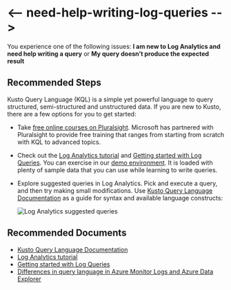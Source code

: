 <properties 
    pageTitle="I need help writing a Kusto Query Language query"
    description="How to get started with Kusto Query Language (KQL)"
    infoBubbleText="Here are some things to help with your metric explorer issues"
    service="microsoft.insights"
    resource="components"
    authors="vgorbenko"
    ms.author="vitalyg"
    selfHelpType="generic"
    articleId="need-help-writing-log-queries"
    productPesIds="16250"
    supportTopicIds="32684768"
    cloudEnvironments="public"
 />

# <-- need-help-writing-log-queries -->

You experience one of the following issues: **I am new to Log Analytics and need help writing a query** or **My query doesn’t produce the expected result**

## **Recommended Steps**

Kusto Query Language (KQL) is a simple yet powerful language to query structured, semi-structured and unstructured data. If you are new to Kusto, there are a few options for you to get started:

* Take [free online courses on Pluralsight](https://www.pluralsight.com/courses/kusto-query-language-kql-from-scratch). Microsoft has partnered with Pluralsight to provide free training that ranges from starting from scratch with KQL to advanced topics.
* Check out the [Log Analytics tutorial](https://docs.microsoft.com/azure/azure-monitor/log-query/get-started-portal) and [Getting started with Log Queries](https://docs.microsoft.com/azure/azure-monitor/log-query/get-started-queries). You can exercise in our [demo environment](https://portal.loganalytics.io/demo). It is loaded with plenty of sample data that you can use while learning to write queries.
* Explore suggested queries in Log Analytics. Pick and execute a query, and then try making small modifications. Use [Kusto Query Language Documentation](https://go.microsoft.com/fwlink/?linkid=849499) as a guide for syntax and available language constructs:

    ![Log Analytics suggested queries](https://docs.microsoft.com/azure/azure-monitor/app/media/troubleshoot/log-query/troubleshoot-logs-suggested-queries.png)

## **Recommended Documents**

* [Kusto Query Language Documentation](https://go.microsoft.com/fwlink/?linkid=849499)
* [Log Analytics tutorial](https://docs.microsoft.com/azure/azure-monitor/log-query/get-started-portal)
* [Getting started with Log Queries](https://docs.microsoft.com/azure/azure-monitor/log-query/get-started-queries)
* [Differences in query language in Azure Monitor Logs and Azure Data Explorer](https://docs.microsoft.com/azure/azure-monitor/log-query/data-explorer-difference)
